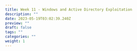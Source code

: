 ```yaml
---
title: Week 11 - Windows and Active Directory Exploitation
description: ""
date: 2023-05-19T03:02:39.240Z
preview: ""
draft: false
tags: ""
categories: ""
weight: 1
---
```


#

